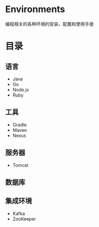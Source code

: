 # Environments
编程相关的各种环境的安装，配置和使用手册

# 目录

## 语言

- Java
- Go
- Node.js
- Ruby

## 工具

- Gradle
- Maven
- Nexus

## 服务器

- Tomcat

## 数据库

## 集成环境

- Kafka
- ZooKeeper
